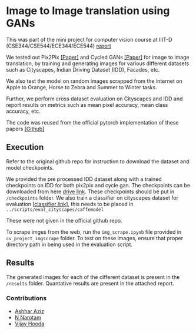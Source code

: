 # Image to Image translation using GANs

This was part of the mini project for computer vision course at IIIT-D (CSE344/CSE544/ECE344/ECE544) [report](https://drive.google.com/file/d/1t-vtcXCr-0lj1pxurVkFrQnplhXVRWHz/view?usp=drive_link)

We tested out Pix2Pix [[Paper]](https://arxiv.org/abs/1611.07004) and Cycled GANs [[Paper]](https://arxiv.org/abs/1703.10593) for image to image translation, by training and generating images for various different datasets such as Cityscapes, Indian Driving Dataset (IDD), Facades, etc.

We also test the model on random images scrapped from the internet on Apple to Orange, Horse to Zebra and Summer to Winter tasks.

Further, we perform cross dataset evaluation on Cityscapes and IDD and report results on metrics such as mean pixel accuracy, mean class accuracy, etc.

The code was reused from the official pytorch implementation of these papers [[Github]](https://github.com/junyanz/pytorch-CycleGAN-and-pix2pix)

## Execution

Refer to the original github repo for instruction to download the dataset and model checkpoints.

We provided the pre processed IDD dataset along with a trained checkpoints on IDD for both pix2pix and cycle gan. The checkpoints can be downloaded from here [drive link](https://drive.google.com/drive/folders/1vhpKfG1oPiBLbFeO2i5QGTyHoWmbqHfz?usp=sharing). These checkpoints should be put in `/checkpoints` folder. We also train a classifier on cityscapes dataset for evaluation [[classifier link]](https://drive.google.com/file/d/1sldVGqclsgOFHXSZngFfQeEldHSXZsEi/view?usp=drive_link), this needs to be placed in `../scripts/eval_cityscapes/caffemodel`

These were not given in the official github repo.

To scrape imges from the web, run the `img_scrape.ipynb` file provided in `cv_project_imgscrape` folder. To test on these images, ensure that proper directory path in being used in the evaluation script.

## Results

The generated images for each of the different dataset is present in the `/results` folder. Quantative results are present in the attached report.

### Contributions

- [Ashhar Aziz](https://github.com/Ashh-Z)
- [N Narotam](https://github.com/greasyfinger)
- [Vijay Hooda](https://github.com/VijayHooda)
